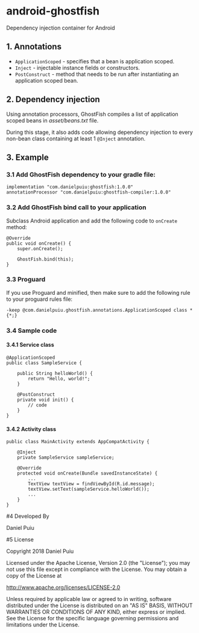 # android-ghostfish
Dependency injection container for Android

## 1. Annotations

- `ApplicationScoped` - specifies that a bean is application scoped.
- `Inject` - injectable instance fields or constructors.
- `PostConstruct` - method that needs to be run after instantiating an application scoped bean.

## 2. Dependency injection

Using annotation processors, GhostFish compiles a list of application scoped beans in *asset/beans.txt* file.

During this stage, it also adds code allowing dependency injection to every non-bean class containing at least 1 `@Inject` annotation.

## 3. Example

### 3.1 Add GhostFish dependency to your gradle file:

```
implementation "com.danielpuiu:ghostfish:1.0.0"
annotationProcessor "com.danielpuiu:ghostfish-compiler:1.0.0"
```

### 3.2 Add GhostFish bind call to your application

Subclass Android application and add the following code to `onCreate` method:

```
@Override
public void onCreate() {
    super.onCreate();

    GhostFish.bind(this);
}
```

### 3.3 Proguard

If you use Proguard and minified, then make sure to add the following rule to your proguard rules file:

```
-keep @com.danielpuiu.ghostfish.annotations.ApplicationScoped class * {*;}
```

### 3.4 Sample code

#### 3.4.1 Service class

```
@ApplicationScoped
public class SampleService {

    public String helloWorld() {
        return "Hello, world!";
    }

    @PostConstruct
    private void init() {
        // code
    }
}
```

#### 3.4.2 Activity class

```
public class MainActivity extends AppCompatActivity {

    @Inject
    private SampleService sampleService;
    
    @Override
    protected void onCreate(Bundle savedInstanceState) {
        ...
        TextView textView = findViewById(R.id.message);
        textView.setText(sampleService.helloWorld());
        ...
    }
}
```

#4 Developed By

Daniel Puiu

#5 License

Copyright 2018 Daniel Puiu

Licensed under the Apache License, Version 2.0 (the "License");
you may not use this file except in compliance with the License.
You may obtain a copy of the License at

   http://www.apache.org/licenses/LICENSE-2.0

Unless required by applicable law or agreed to in writing, software
distributed under the License is distributed on an "AS IS" BASIS,
WITHOUT WARRANTIES OR CONDITIONS OF ANY KIND, either express or implied.
See the License for the specific language governing permissions and
limitations under the License.
